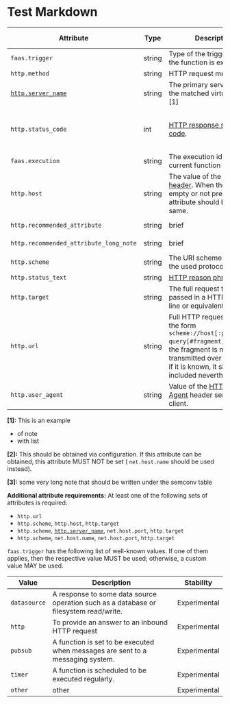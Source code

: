 # Test Markdown

<!-- semconv faas.http(full) -->
| Attribute  | Type | Description  | Examples  | [Requirement Level](https://opentelemetry.io/docs/specs/semconv/general/attribute-requirement-level/) | Stability |
|---|---|---|---|---|---|
| `faas.trigger` | string | Type of the trigger on which the function is executed. | `datasource` | `Required` | Experimental |
| `http.method` | string | HTTP request method. | `GET`; `POST`; `HEAD` | `Required` | Experimental |
| [`http.server_name`](input_http.md) | string | The primary server name of the matched virtual host. [1] | `example.com` | `Conditionally Required` [2] | Experimental |
| `http.status_code` | int | [HTTP response status code](https://tools.ietf.org/html/rfc7231#section-6). | `200` | `Conditionally Required` if and only if one was received/sent | Experimental |
| `faas.execution` | string | The execution id of the current function execution. | `af9d5aa4-a685-4c5f-a22b-444f80b3cc28` | `Recommended` | Experimental |
| `http.host` | string | The value of the [HTTP host header](https://tools.ietf.org/html/rfc7230#section-5.4). When the header is empty or not present, this attribute should be the same. | `www.example.org` | See below | Experimental |
| `http.recommended_attribute` | string | brief | `foo` | `Recommended` short note | Experimental |
| `http.recommended_attribute_long_note` | string | brief | `bar` | `Recommended` [3] | Experimental |
| `http.scheme` | string | The URI scheme identifying the used protocol. | `http`; `https` | See below | Experimental |
| `http.status_text` | string | [HTTP reason phrase](https://tools.ietf.org/html/rfc7230#section-3.1.2). | `OK` | `Recommended` | Experimental |
| `http.target` | string | The full request target as passed in a HTTP request line or equivalent. | `/path/12314/?q=ddds#123` | See below | Experimental |
| `http.url` | string | Full HTTP request URL in the form `scheme://host[:port]/path?query[#fragment]`. Usually the fragment is not transmitted over HTTP, but if it is known, it should be included nevertheless. | `https://www.foo.bar/search?q=OpenTelemetry#SemConv` | See below | Experimental |
| `http.user_agent` | string | Value of the [HTTP User-Agent](https://tools.ietf.org/html/rfc7231#section-5.5.3) header sent by the client. | `CERN-LineMode/2.15 libwww/2.17b3` | `Recommended` | Experimental |

**[1]:** This is an example

- of note
- with list

**[2]:** This should be obtained via configuration. If this attribute can be obtained, this attribute MUST NOT be set ( `net.host.name` should be used instead).

**[3]:** some very long note that should be written under the semconv table

**Additional attribute requirements:** At least one of the following sets of attributes is required:

* `http.url`
* `http.scheme`, `http.host`, `http.target`
* `http.scheme`, [`http.server_name`](input_http.md), `net.host.port`, `http.target`
* `http.scheme`, `net.host.name`, `net.host.port`, `http.target`

`faas.trigger` has the following list of well-known values. If one of them applies, then the respective value MUST be used; otherwise, a custom value MAY be used.

| Value  | Description | Stability |
|---|---|---|
| `datasource` | A response to some data source operation such as a database or filesystem read/write. | Experimental |
| `http` | To provide an answer to an inbound HTTP request | Experimental |
| `pubsub` | A function is set to be executed when messages are sent to a messaging system. | Experimental |
| `timer` | A function is scheduled to be executed regularly. | Experimental |
| `other` | other | Experimental |
<!-- endsemconv -->
